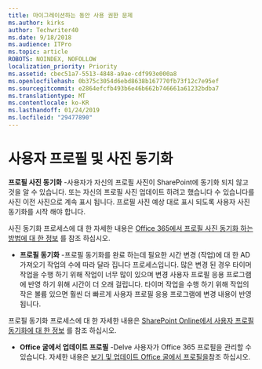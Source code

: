 ```yaml
---
title: 마이그레이션하는 동안 사용 권한 문제
ms.author: kirks
author: Techwriter40
ms.date: 9/18/2018
ms.audience: ITPro
ms.topic: article
ROBOTS: NOINDEX, NOFOLLOW
localization_priority: Priority
ms.assetid: cbec51a7-5513-4848-a9ae-cdf993e000a8
ms.openlocfilehash: 0b375c3054d6ebd8638b167770fb73f12c7e95ef
ms.sourcegitcommit: e2864efcfb493b6e46b662b746661a61232bdba7
ms.translationtype: MT
ms.contentlocale: ko-KR
ms.lasthandoff: 01/24/2019
ms.locfileid: "29477890"
---
```

# <a name="user-profile-and-photo-synchronization"></a>사용자 프로필 및 사진 동기화

 **프로필 사진 동기화** -사용자가 자신의 프로필 사진이 SharePoint에 동기화 되지 않고 것을 알 수 있습니다. 또는 자신의 프로필 사진 업데이트 하려고 했습니다 수 있습니다를 사진 이전 사진으로 계속 표시 됩니다. 프로필 사진 예상 대로 표시 되도록 사용자 사진 동기화를 시작 해야 합니다. 
  
사진 동기화 프로세스에 대 한 자세한 내용은 [Office 365에서 프로필 사진 동기화 하는 방법에 대 한 정보](https://go.microsoft.com/fwlink/?linkid=2022634) 를 참조 하십시오.
  
- **프로필 동기화** -프로필 동기화를 완료 하는데 필요한 시간 변경 (작업)에 대 한 AD 가져오기 작업의 수에 따라 달라 집니다 프로세스입니다. 많은 변경 된 경우 타이머 작업을 수행 하기 위해 작업이 너무 많이 있으며 변경 사용자 프로필 응용 프로그램에 반영 하기 위해 시간이 더 오래 걸립니다. 타이머 작업을 수행 하기 위해 작업의 작은 볼륨 있으면 훨씬 더 빠르게 사용자 프로필 응용 프로그램에 변경 내용이 반영 됩니다. 
  
프로필 동기화 프로세스에 대 한 자세한 내용은 [SharePoint Online에서 사용자 프로필 동기화에 대 한 정보](https://go.microsoft.com/fwlink/?linkid=2022639) 를 참조 하십시오.
    
- **Office 굴에서 업데이트 프로필** -Delve 사용자가 Office 365 프로필을 관리할 수 있습니다. 자세한 내용은 [보기 및 업데이트 Office 굴에서 프로필을](https://support.office.com/en-us/article/View-and-update-your-profile-in-Office-Delve-4e84343b-eedf-45a1-aeb9-8627ccca14ba)참조 하십시오.
    


